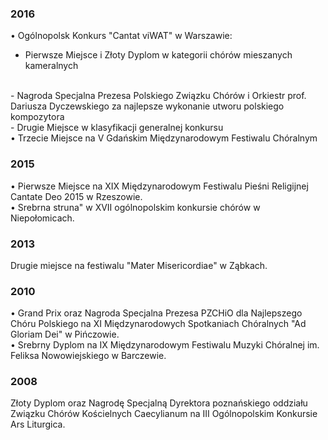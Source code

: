 ### 2016
&bull; Ogólnopolsk Konkurs "Cantat viWAT" w Warszawie: 
<br>
- Pierwsze Miejsce i Złoty Dyplom w kategorii chórów mieszanych kameralnych
<br>
- Nagroda Specjalna Prezesa Polskiego Związku Chórów i Orkiestr  prof. Dariusza    
Dyczewskiego za najlepsze wykonanie utworu polskiego kompozytora
<br>
- Drugie Miejsce w klasyfikacji generalnej konkursu
<br>
&bull; Trzecie Miejsce na V Gdańskim  Międzynarodowym Festiwalu Chóralnym

### 2015
&bull; Pierwsze Miejsce na XIX Międzynarodowym Festiwalu Pieśni Religijnej Cantate Deo 2015 w Rzeszowie. <br>
&bull; Srebrna struna" w XVII ogólnopolskim konkursie chórów w Niepołomicach.

### 2013
Drugie miejsce na festiwalu "Mater Misericordiae" w Ząbkach.

### 2010
&bull; Grand Prix oraz Nagroda Specjalna Prezesa PZCHiO dla Najlepszego Chóru Polskiego 
na XI Międzynarodowych Spotkaniach Chóralnych "Ad Gloriam Dei" w Pińczowie. <br>
&bull; Srebrny Dyplom na IX Międzynarodowym Festiwalu Muzyki Chóralnej im. Feliksa Nowowiejskiego w Barczewie.

### 2008
Złoty Dyplom oraz Nagrodę Specjalną Dyrektora poznańskiego 
oddziału Związku Chórów Kościelnych Caecylianum na III Ogólnopolskim 
Konkursie Ars Liturgica.

